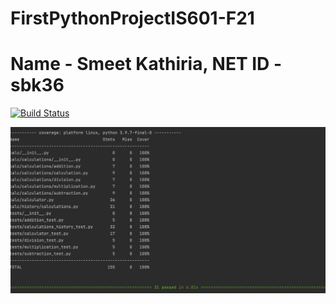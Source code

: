 # FirstPythonProjectIS601-F21
# Name - Smeet Kathiria, NET ID -sbk36
[![Build Status](https://app.travis-ci.com/sbk36/FirstPythonProjectIS218-F21.svg?branch=master)](https://app.travis-ci.com/sbk36/FirstPythonProjectIS218-F21)

![test_result](App/coverage.png)
